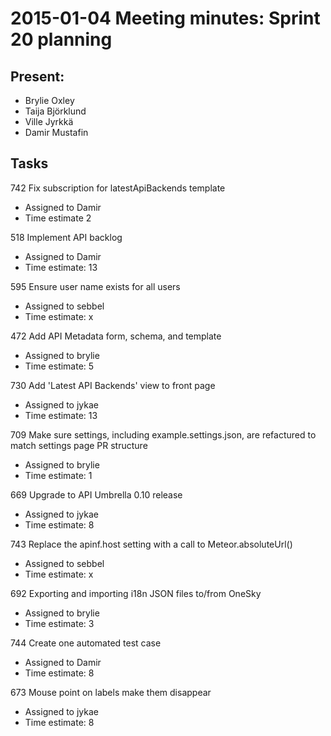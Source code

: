 # 2015-01-04 Meeting minutes: Sprint 20 planning

## Present:
* Brylie Oxley
* Taija Björklund
* Ville Jyrkkä
* Damir Mustafin

## Tasks
742 Fix subscription for latestApiBackends template
* Assigned to Damir
* Time estimate 2

518	Implement API backlog
* Assigned to Damir
* Time estimate: 13

595 Ensure user name exists for all users
* Assigned to sebbel
* Time estimate: x

472 Add API Metadata form, schema, and template
* Assigned to brylie
* Time estimate: 5

730 Add 'Latest API Backends' view to front page
* Assigned to jykae
* Time estimate: 13

709 Make sure settings, including example.settings.json, are refactured to match settings page PR structure
* Assigned to brylie
* Time estimate: 1

669 Upgrade to API Umbrella 0.10 release
* Assigned to jykae
* Time estimate: 8

743 Replace the apinf.host setting with a call to Meteor.absoluteUrl()
* Assigned to sebbel
* Time estimate: x

692 Exporting and importing i18n JSON files to/from OneSky
* Assigned to brylie
* Time estimate: 3

744 Create one automated test case
* Assigned to Damir
* Time estimate: 8

673 Mouse point on labels make them disappear
* Assigned to jykae
* Time estimate: 8
